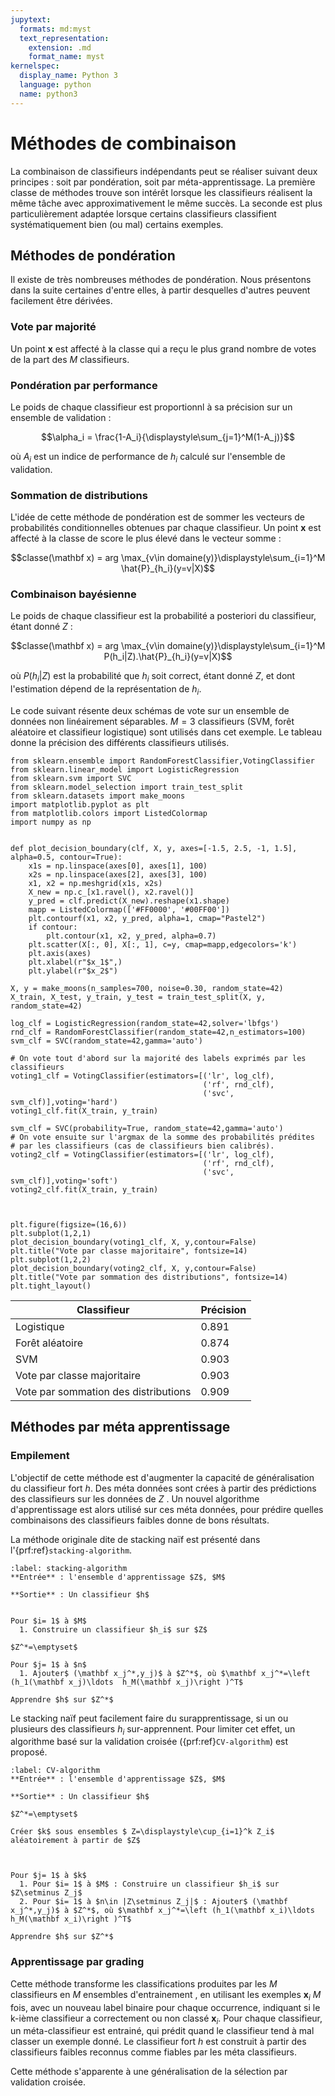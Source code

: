 ```yaml
---
jupytext:
  formats: md:myst
  text_representation:
    extension: .md
    format_name: myst
kernelspec:
  display_name: Python 3
  language: python
  name: python3
---
```





# Méthodes de combinaison

La combinaison de classifieurs indépendants peut se réaliser suivant deux principes : soit par pondération, soit par méta-apprentissage. La première classe de méthodes trouve son intérêt lorsque les classifieurs réalisent la même tâche avec approximativement le même succès. La seconde est plus particulièrement adaptée lorsque certains classifieurs classifient systématiquement bien (ou mal) certains exemples.

## Méthodes de pondération

Il existe de très nombreuses méthodes de pondération. Nous présentons dans la suite certaines d'entre elles, à partir desquelles d'autres peuvent facilement être dérivées.
### Vote par majorité
Un point $\mathbf x$ est affecté à la classe qui a reçu le plus grand nombre de votes de la part des $M$ classifieurs.
### Pondération par performance
Le poids de chaque classifieur est proportionnl à sa précision sur un ensemble de validation : 

$$\alpha_i = \frac{1-A_i}{\displaystyle\sum_{j=1}^M(1-A_j)}$$

où $A_i$ est un indice de performance de $h_i$ calculé sur l'ensemble de validation.

### Sommation de distributions
L'idée de cette méthode de pondération est de sommer les vecteurs de probabilités conditionnelles obtenues par chaque classifieur. Un point $\mathbf x$ est affecté à la classe de score le plus élevé dans le vecteur somme :

$$classe(\mathbf x) = arg \max_{v\in domaine(y)}\displaystyle\sum_{i=1}^M \hat{P}_{h_i}(y=v|X)$$

### Combinaison bayésienne
Le poids de chaque classifieur est la probabilité a posteriori du classifieur, étant donné $Z$ : 

$$classe(\mathbf x) = arg \max_{v\in domaine(y)}\displaystyle\sum_{i=1}^M P(h_i|Z).\hat{P}_{h_i}(y=v|X)$$

où $P(h_i|Z)$ est la probabilité que $h_i$ soit correct, étant donné $Z$, et dont l'estimation dépend de la représentation de $h_i$.

Le code suivant résente deux schémas de vote sur un ensemble de données non linéairement séparables. $M=3$ classifieurs (SVM, forêt aléatoire et classifieur logistique) sont utilisés dans cet exemple. Le tableau donne la précision des différents classifieurs utilisés.



```{code-cell} ipython3
from sklearn.ensemble import RandomForestClassifier,VotingClassifier
from sklearn.linear_model import LogisticRegression
from sklearn.svm import SVC
from sklearn.model_selection import train_test_split
from sklearn.datasets import make_moons
import matplotlib.pyplot as plt
from matplotlib.colors import ListedColormap
import numpy as np


def plot_decision_boundary(clf, X, y, axes=[-1.5, 2.5, -1, 1.5], alpha=0.5, contour=True):
    x1s = np.linspace(axes[0], axes[1], 100)
    x2s = np.linspace(axes[2], axes[3], 100)
    x1, x2 = np.meshgrid(x1s, x2s)
    X_new = np.c_[x1.ravel(), x2.ravel()]
    y_pred = clf.predict(X_new).reshape(x1.shape)
    mapp = ListedColormap(['#FF0000', '#00FF00'])
    plt.contourf(x1, x2, y_pred, alpha=1, cmap="Pastel2")
    if contour:
        plt.contour(x1, x2, y_pred, alpha=0.7)
    plt.scatter(X[:, 0], X[:, 1], c=y, cmap=mapp,edgecolors='k')
    plt.axis(axes)
    plt.xlabel(r"$x_1$",)
    plt.ylabel(r"$x_2$")

X, y = make_moons(n_samples=700, noise=0.30, random_state=42)
X_train, X_test, y_train, y_test = train_test_split(X, y, random_state=42)

log_clf = LogisticRegression(random_state=42,solver='lbfgs')
rnd_clf = RandomForestClassifier(random_state=42,n_estimators=100)
svm_clf = SVC(random_state=42,gamma='auto')

# On vote tout d'abord sur la majorité des labels exprimés par les classifieurs
voting1_clf = VotingClassifier(estimators=[('lr', log_clf), 
                                           ('rf', rnd_clf), 
                                           ('svc', svm_clf)],voting='hard')
voting1_clf.fit(X_train, y_train)

svm_clf = SVC(probability=True, random_state=42,gamma='auto')
# On vote ensuite sur l'argmax de la somme des probabilités prédites 
# par les classifieurs (cas de classifieurs bien calibrés).
voting2_clf = VotingClassifier(estimators=[('lr', log_clf), 
                                           ('rf', rnd_clf), 
                                           ('svc', svm_clf)],voting='soft')
voting2_clf.fit(X_train, y_train)



plt.figure(figsize=(16,6))
plt.subplot(1,2,1)
plot_decision_boundary(voting1_clf, X, y,contour=False)
plt.title("Vote par classe majoritaire", fontsize=14)
plt.subplot(1,2,2)
plot_decision_boundary(voting2_clf, X, y,contour=False)
plt.title("Vote par sommation des distributions", fontsize=14)
plt.tight_layout()
``` 



| Classifieur                          | Précision |
|--------------------------------------|-----------|
| Logistique                           | 0.891     |
| Forêt aléatoire                      | 0.874     |
| SVM                                  | 0.903     |
| Vote par classe majoritaire          | 0.903     |
| Vote par sommation des distributions | 0.909     |





## Méthodes par méta apprentissage
### Empilement
L'objectif de cette méthode est d'augmenter la capacité de généralisation du classifieur fort $h$. Des méta données sont crées à partir des prédictions des classifieurs sur les données de $Z$ . Un nouvel algorithme d'apprentissage est alors utilisé sur ces méta données, pour prédire quelles combinaisons des classifieurs faibles donne de bons résultats. 

La méthode originale dite de stacking naïf  est présenté dans l'{prf:ref}`stacking-algorithm`.


```{prf:algorithm} 
:label: stacking-algorithm
**Entrée** : l'ensemble d'apprentissage $Z$, $M$

**Sortie** : Un classifieur $h$


Pour $i= 1$ à $M$
  1. Construire un classifieur $h_i$ sur $Z$

$Z^*=\emptyset$

Pour $j= 1$ à $n$
  1. Ajouter$ (\mathbf x_j^*,y_j)$ à $Z^*$, où $\mathbf x_j^*=\left (h_1(\mathbf x_j)\ldots  h_M(\mathbf x_j)\right )^T$

Apprendre $h$ sur $Z^*$
```



Le stacking naïf peut facilement faire du surapprentissage, si un ou plusieurs des classifieurs $h_i$ sur-apprennent. Pour limiter cet effet, un algorithme basé sur la validation croisée ({prf:ref}`CV-algorithm`) est proposé.



```{prf:algorithm} 
:label: CV-algorithm
**Entrée** : l'ensemble d'apprentissage $Z$, $M$

**Sortie** : Un classifieur $h$

$Z^*=\emptyset$

Créer $k$ sous ensembles $ Z=\displaystyle\cup_{i=1}^k Z_i$ aléatoirement à partir de $Z$



Pour $j= 1$ à $k$
  1. Pour $i= 1$ à $M$ : Construire un classifieur $h_i$ sur $Z\setminus Z_j$
  2. Pour $i= 1$ à $n\in |Z\setminus Z_j|$ : Ajouter$ (\mathbf x_j^*,y_j)$ à $Z^*$, où $\mathbf x_j^*=\left (h_1(\mathbf x_i)\ldots  h_M(\mathbf x_i)\right )^T$

Apprendre $h$ sur $Z^*$
```



### Apprentissage par grading
Cette méthode transforme les classifications produites par les $M$ classifieurs en $M$ ensembles d'entrainement , en utilisant les exemples $\mathbf x_i$  $M$ fois, avec un nouveau label binaire pour chaque occurrence, indiquant si le k-ième classifieur a correctement ou non classé $\mathbf x_i$. Pour chaque classifieur, un méta-classifieur est entrainé, qui prédit quand le classifieur tend à mal classer un exemple donné. Le classifieur fort $h$ est construit à partir des classifieurs faibles reconnus comme fiables par les méta classifieurs. 

Cette méthode s'apparente à une généralisation de la sélection par validation croisée.




